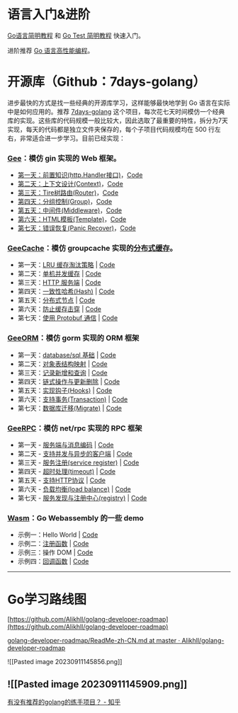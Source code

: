 # 语言入门&进阶

[Go语言简明教程](https://link.zhihu.com/?target=https%3A//geektutu.com/post/quick-golang.html) 和 [Go Test 简明教程](https://link.zhihu.com/?target=https%3A//geektutu.com/post/quick-go-test.html) 快速入门。

进阶推荐 [Go 语言高性能编程](https://link.zhihu.com/?target=https%3A//geektutu.com/post/high-performance-go.html)。

# 开源库（Github：7days-golang）

进步最快的方式是找一些经典的开源库学习，这样能够最快地学到 Go 语言在实际中是如何应用的。推荐 [7days-golang](https://link.zhihu.com/?target=https%3A//github.com/geektutu/7days-golang) 这个项目，每次花七天时间模仿一个经典库的实现。这些库的代码规模一般比较大，因此选取了最重要的特性，拆分为7天实现，每天的代码都是独立文件夹保存的，每个子项目代码规模均在 500 行左右，非常适合进一步学习。目前已经实现：

### [Gee](https://link.zhihu.com/?target=http%3A//geektutu.com/post/gee.html)：模仿 gin 实现的 Web 框架。

- [第一天：前置知识(http.Handler接口)](https://link.zhihu.com/?target=https%3A//geektutu.com/post/gee-day1.html)，[Code](https://link.zhihu.com/?target=https%3A//github.com/geektutu/7days-golang/tree/master/gee-web)
- [第二天：上下文设计(Context)](https://link.zhihu.com/?target=https%3A//geektutu.com/post/gee-day2.html)，[Code](https://link.zhihu.com/?target=https%3A//github.com/geektutu/7days-golang/tree/master/gee-web)
- [第三天：Tire树路由(Router)](https://link.zhihu.com/?target=https%3A//geektutu.com/post/gee-day3.html)，[Code](https://link.zhihu.com/?target=https%3A//github.com/geektutu/7days-golang/tree/master/gee-web)
- [第四天：分组控制(Group)](https://link.zhihu.com/?target=https%3A//geektutu.com/post/gee-day4.html)，[Code](https://link.zhihu.com/?target=https%3A//github.com/geektutu/7days-golang/tree/master/gee-web)
- [第五天：中间件(Middleware)](https://link.zhihu.com/?target=https%3A//geektutu.com/post/gee-day5.html)，[Code](https://link.zhihu.com/?target=https%3A//github.com/geektutu/7days-golang/tree/master/gee-web)
- [第六天：HTML模板(Template)](https://link.zhihu.com/?target=https%3A//geektutu.com/post/gee-day6.html)，[Code](https://link.zhihu.com/?target=https%3A//github.com/geektutu/7days-golang/tree/master/gee-web)
- [第七天：错误恢复(Panic Recover)](https://link.zhihu.com/?target=https%3A//geektutu.com/post/gee-day7.html)，[Code](https://link.zhihu.com/?target=https%3A//github.com/geektutu/7days-golang/tree/master/gee-web)

### [GeeCache](https://link.zhihu.com/?target=http%3A//geektutu.com/post/geecache.html)：模仿 groupcache 实现的[分布式缓存](https://www.zhihu.com/search?q=%E5%88%86%E5%B8%83%E5%BC%8F%E7%BC%93%E5%AD%98&search_source=Entity&hybrid_search_source=Entity&hybrid_search_extra=%7B%22sourceType%22%3A%22answer%22%2C%22sourceId%22%3A1018940882%7D)。

- 第一天：[LRU 缓存淘汰策略](https://link.zhihu.com/?target=https%3A//geektutu.com/post/geecache-day1.html) | [Code](https://link.zhihu.com/?target=https%3A//github.com/geektutu/7days-golang/tree/master/gee-cache)
- 第二天：[单机并发缓存](https://link.zhihu.com/?target=https%3A//geektutu.com/post/geecache-day2.html) | [Code](https://link.zhihu.com/?target=https%3A//github.com/geektutu/7days-golang/tree/master/gee-cache)
- 第三天：[HTTP 服务端](https://link.zhihu.com/?target=https%3A//geektutu.com/post/geecache-day3.html) | [Code](https://link.zhihu.com/?target=https%3A//github.com/geektutu/7days-golang/tree/master/gee-cache)
- 第四天：[一致性哈希(Hash)](https://link.zhihu.com/?target=https%3A//geektutu.com/post/geecache-day4.html) | [Code](https://link.zhihu.com/?target=https%3A//github.com/geektutu/7days-golang/tree/master/gee-cache)
- 第五天：[分布式节点](https://link.zhihu.com/?target=https%3A//geektutu.com/post/geecache-day5.html) | [Code](https://link.zhihu.com/?target=https%3A//github.com/geektutu/7days-golang/tree/master/gee-cache)
- 第六天：[防止缓存击穿](https://link.zhihu.com/?target=https%3A//geektutu.com/post/geecache-day6.html) | [Code](https://link.zhihu.com/?target=https%3A//github.com/geektutu/7days-golang/tree/master/gee-cache)
- 第七天：[使用 Protobuf 通信](https://link.zhihu.com/?target=https%3A//geektutu.com/post/geecache-day7.html) | [Code](https://link.zhihu.com/?target=https%3A//github.com/geektutu/7days-golang/tree/master/gee-cache)

### [GeeORM](https://link.zhihu.com/?target=https%3A//geektutu.com/post/geeorm.html)：模仿 gorm 实现的 ORM 框架

- 第一天：[database/sql 基础](https://link.zhihu.com/?target=https%3A//geektutu.com/post/geeorm-day1.html) | [Code](https://link.zhihu.com/?target=https%3A//github.com/geektutu/7days-golang/tree/master/gee-orm)
- 第二天：[对象表结构映射](https://link.zhihu.com/?target=https%3A//geektutu.com/post/geeorm-day2.html) | [Code](https://link.zhihu.com/?target=https%3A//github.com/geektutu/7days-golang/tree/master/gee-orm)
- 第三天：[记录新增和查询](https://link.zhihu.com/?target=https%3A//geektutu.com/post/geeorm-day3.html) | [Code](https://link.zhihu.com/?target=https%3A//github.com/geektutu/7days-golang/tree/master/gee-orm)
- 第四天：[链式操作与更新删除](https://link.zhihu.com/?target=https%3A//geektutu.com/post/geeorm-day4.html) | [Code](https://link.zhihu.com/?target=https%3A//github.com/geektutu/7days-golang/tree/master/gee-orm)
- 第五天：[实现钩子(Hooks)](https://link.zhihu.com/?target=https%3A//geektutu.com/post/geeorm-day5.html) | [Code](https://link.zhihu.com/?target=https%3A//github.com/geektutu/7days-golang/tree/master/gee-orm)
- 第六天：[支持事务(Transaction)](https://link.zhihu.com/?target=https%3A//geektutu.com/post/geeorm-day6.html) | [Code](https://link.zhihu.com/?target=https%3A//github.com/geektutu/7days-golang/tree/master/gee-orm)
- 第七天：[数据库迁移(Migrate)](https://link.zhihu.com/?target=https%3A//geektutu.com/post/geeorm-day7.html) | [Code](https://link.zhihu.com/?target=https%3A//github.com/geektutu/7days-golang/tree/master/gee-orm)

### [GeeRPC](https://link.zhihu.com/?target=https%3A//geektutu.com/post/geerpc.html)：模仿 net/rpc 实现的 RPC 框架

- 第一天 - [服务端与消息编码](https://link.zhihu.com/?target=https%3A//geektutu.com/post/geerpc-day1.html) | [Code](https://link.zhihu.com/?target=https%3A//github.com/geektutu/7days-golang/tree/master/gee-rpc)
- 第二天 - [支持并发与异步的客户端](https://link.zhihu.com/?target=https%3A//geektutu.com/post/geerpc-day2.html) | [Code](https://link.zhihu.com/?target=https%3A//github.com/geektutu/7days-golang/tree/master/gee-rpc)
- 第三天 - [服务注册(service register)](https://link.zhihu.com/?target=https%3A//geektutu.com/post/geerpc-day3.html) | [Code](https://link.zhihu.com/?target=https%3A//github.com/geektutu/7days-golang/tree/master/gee-rpc)
- 第四天 - [超时处理(timeout)](https://link.zhihu.com/?target=https%3A//geektutu.com/post/geerpc-day4.html) | [Code](https://link.zhihu.com/?target=https%3A//github.com/geektutu/7days-golang/tree/master/gee-rpc)
- 第五天 - [支持HTTP协议](https://link.zhihu.com/?target=https%3A//geektutu.com/post/geerpc-day5.html) | [Code](https://link.zhihu.com/?target=https%3A//github.com/geektutu/7days-golang/tree/master/gee-rpc)
- 第六天 - [负载均衡(load balance)](https://link.zhihu.com/?target=https%3A//geektutu.com/post/geerpc-day6.html) | [Code](https://link.zhihu.com/?target=https%3A//github.com/geektutu/7days-golang/tree/master/gee-rpc)
- 第七天 - [服务发现与注册中心(registry)](https://link.zhihu.com/?target=https%3A//geektutu.com/post/geerpc-day7.html) | [Code](https://link.zhihu.com/?target=https%3A//github.com/geektutu/7days-golang/tree/master/gee-rpc)

### [Wasm](https://link.zhihu.com/?target=https%3A//geektutu.com/post/quick-go-wasm.html)：Go Webassembly 的一些 demo

- 示例一：Hello World | [Code](https://link.zhihu.com/?target=https%3A//github.com/geektutu/7days-golang/blob/master/demo-wasm/hello-world)
- 示例二：[注册函数](https://www.zhihu.com/search?q=%E6%B3%A8%E5%86%8C%E5%87%BD%E6%95%B0&search_source=Entity&hybrid_search_source=Entity&hybrid_search_extra=%7B%22sourceType%22%3A%22answer%22%2C%22sourceId%22%3A1018940882%7D) | [Code](https://link.zhihu.com/?target=https%3A//github.com/geektutu/7days-golang/blob/master/demo-wasm/register-functions)
- 示例三：操作 DOM | [Code](https://link.zhihu.com/?target=https%3A//github.com/geektutu/7days-golang/blob/master/demo-wasm/manipulate-dom)
- 示例四：[回调函数](https://www.zhihu.com/search?q=%E5%9B%9E%E8%B0%83%E5%87%BD%E6%95%B0&search_source=Entity&hybrid_search_source=Entity&hybrid_search_extra=%7B%22sourceType%22%3A%22answer%22%2C%22sourceId%22%3A1018940882%7D) | [Code](https://link.zhihu.com/?target=https%3A//github.com/geektutu/7days-golang/blob/master/demo-wasm/callback)

---

# Go学习路线图

[https://github.com/Alikhll/golang-developer-roadmap](https://github.com/Alikhll/golang-developer-roadmap)

[golang-developer-roadmap/ReadMe-zh-CN.md at master · Alikhll/golang-developer-roadmap](https://github.com/Alikhll/golang-developer-roadmap/blob/master/i18n/zh-CN/ReadMe-zh-CN.md)

![[Pasted image 20230911145856.png]]

![[Pasted image 20230911145909.png]]
---

[有没有推荐的golang的练手项目？ - 知乎](https://www.zhihu.com/question/369863905/answer/2017788619)
